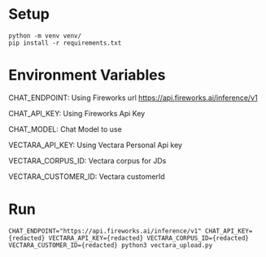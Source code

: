 # Setup
```commandline
python -m venv venv/
pip install -r requirements.txt
```

# Environment Variables
CHAT_ENDPOINT: Using Fireworks url https://api.fireworks.ai/inference/v1

CHAT_API_KEY: Using Fireworks Api Key

CHAT_MODEL: Chat Model to use

VECTARA_API_KEY: Using Vectara Personal Api key

VECTARA_CORPUS_ID: Vectara corpus for JDs

VECTARA_CUSTOMER_ID: Vectara customerId

# Run
```commandline
CHAT_ENDPOINT="https://api.fireworks.ai/inference/v1" CHAT_API_KEY={redacted} VECTARA_API_KEY={redacted} VECTARA_CORPUS_ID={redacted} VECTARA_CUSTOMER_ID={redacted} python3 vectara_upload.py
```